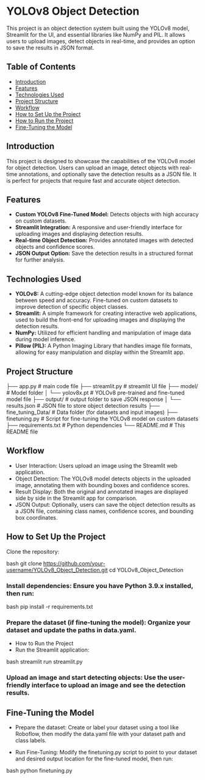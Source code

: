 # YOLOv8 Object Detection

This project is an object detection system built using the YOLOv8 model, Streamlit for the UI, and essential libraries like NumPy and PIL. It allows users to upload images, detect objects in real-time, and provides an option to save the results in JSON format.

## Table of Contents

- [Introduction](#introduction)
- [Features](#features)
- [Technologies Used](#technologies-used)
- [Project Structure](#project-structure)
- [Workflow](#workflow)
- [How to Set Up the Project](#how-to-set-up-the-project)
- [How to Run the Project](#how-to-run-the-project)
- [Fine-Tuning the Model](#fine-tuning-the-model)

## Introduction

This project is designed to showcase the capabilities of the YOLOv8 model for object detection. Users can upload an image, detect objects with real-time annotations, and optionally save the detection results as a JSON file. It is perfect for projects that require fast and accurate object detection.

## Features

- **Custom YOLOv8 Fine-Tuned Model:** Detects objects with high accuracy on custom datasets.
- **Streamlit Integration:** A responsive and user-friendly interface for uploading images and displaying detection results.
- **Real-time Object Detection:** Provides annotated images with detected objects and confidence scores.
- **JSON Output Option:** Save the detection results in a structured format for further analysis.

## Technologies Used

- **YOLOv8:** A cutting-edge object detection model known for its balance between speed and accuracy. Fine-tuned on custom datasets to improve detection of specific object classes.
- **Streamlit:** A simple framework for creating interactive web applications, used to build the front-end for uploading images and displaying the detection results.
- **NumPy:** Utilized for efficient handling and manipulation of image data during model inference.
- **Pillow (PIL):** A Python Imaging Library that handles image file formats, allowing for easy manipulation and display within the Streamlit app.

## Project Structure


├── app.py                           # main code file
├── streamlit.py                     # streamlit UI file
├── model/                           # Model folder
│   └── yolov8x.pt                   # YOLOv8 pre-trained and fine-tuned model file
├── output/                          # output folder to save JSON response
│   └── results.json                 # JSON file to store object detection results
├── fine_tuning_Data/                # Data folder (for datasets and input images)
├── finetuning.py                    # Script for fine-tuning the YOLOv8 model on custom datasets
├── requirements.txt                 # Python dependencies
└── README.md                        # This README file


## Workflow

- User Interaction: Users upload an image using the Streamlit web application.
- Object Detection: The YOLOv8 model detects objects in the uploaded image, annotating them with bounding boxes and confidence scores.
- Result Display: Both the original and annotated images are displayed side by side in the Streamlit app for comparison.
- JSON Output: Optionally, users can save the object detection results as a JSON file, containing class names, confidence scores, and bounding box coordinates.

## How to Set Up the Project

Clone the repository:

bash
git clone https://github.com/your-username/YOLOv8_Object_Detection.git
cd YOLOv8_Object_Detection

### Install dependencies: Ensure you have Python 3.9.x installed, then run:

bash
pip install -r requirements.txt

### Prepare the dataset (if fine-tuning the model): Organize your dataset and update the paths in data.yaml.

- How to Run the Project
- Run the Streamlit application:

bash
streamlit run streamlit.py

### Upload an image and start detecting objects: Use the user-friendly interface to upload an image and see the detection results.

## Fine-Tuning the Model

- Prepare the dataset: Create or label your dataset using a tool like Roboflow, then modify the data.yaml file with your dataset path and class labels.

- Run Fine-Tuning: Modify the finetuning.py script to point to your dataset and desired output location for the fine-tuned model, then run:

bash
python finetuning.py

